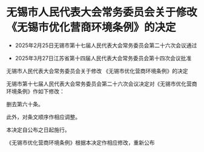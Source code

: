 # 无锡市人民代表大会常务委员会关于修改《无锡市优化营商环境条例》的决定

- 2025年2月25日无锡市第十七届人民代表大会常务委员会第二十六次会议通过

- 2025年3月27日江苏省第十四届人民代表大会常务委员会第十四次会议批准

<!-- INFO END -->

无锡市人民代表大会常务委员会关于修改 《无锡市优化营商环境条例》的决定

无锡市第十七届人民代表大会常务委员会第二十六次会议决定对《无锡市优化营商环境条例》作如下修改：

删去第六十条。

此外，对条文顺序作相应调整。

本决定自公布之日起施行。

《无锡市优化营商环境条例》根据本决定作相应修改，重新公布
